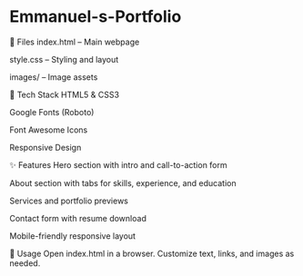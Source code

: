 # Emmanuel-s-Portfolio
📁 Files
index.html – Main webpage

style.css – Styling and layout

images/ – Image assets

🧰 Tech Stack
HTML5 & CSS3

Google Fonts (Roboto)

Font Awesome Icons

Responsive Design

✨ Features
Hero section with intro and call-to-action form

About section with tabs for skills, experience, and education

Services and portfolio previews

Contact form with resume download

Mobile-friendly responsive layout

🚀 Usage
Open index.html in a browser.
Customize text, links, and images as needed.
